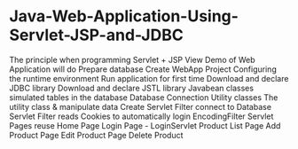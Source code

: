 # Java-Web-Application-Using-Servlet-JSP-and-JDBC
The principle when programming Servlet + JSP View Demo of Web Application will do Prepare database Create WebApp Project Configuring the runtime environment Run application for first time Download and declare JDBC library Download and declare JSTL library Javabean classes simulated tables in the database Database Connection Utility classes The utility class &amp; manipulate data Create Servlet Filter connect to Database Servlet Filter reads Cookies to automatically login EncodingFilter Servlet Pages reuse Home Page Login Page - LoginServlet Product List Page Add Product Page Edit Product Page Delete Product

